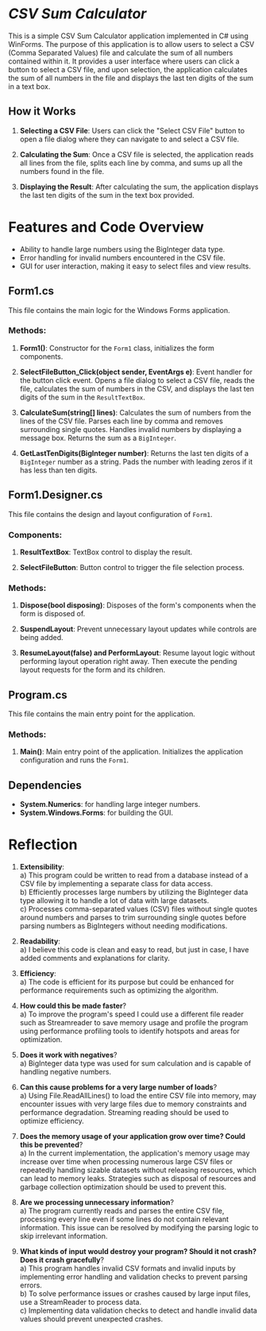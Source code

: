 # *CSV Sum Calculator*
This is a simple CSV Sum Calculator application implemented in C# using WinForms. The purpose of this application is to allow users to select a CSV (Comma Separated Values) file and calculate the sum of all numbers contained within it. It provides a user interface where users can click a button to select a CSV file, and upon selection, the application calculates the sum of all numbers in the file and displays the last ten digits of the sum in a text box.

## How it Works
1. **Selecting a CSV File**: Users can click the "Select CSV File" button to open a file dialog where they can navigate to and select a CSV file.

2. **Calculating the Sum**: Once a CSV file is selected, the application reads all lines from the file, splits each line by comma, and sums up all the numbers found in the file.

3. **Displaying the Result**: After calculating the sum, the application displays the last ten digits of the sum in the text box provided.

# Features and Code Overview
- Ability to handle large numbers using the BigInteger data type.
- Error handling for invalid numbers encountered in the CSV file.
- GUI for user interaction, making it easy to select files and view results.

## Form1.cs

This file contains the main logic for the Windows Forms application.

### Methods:

1. **Form1()**: Constructor for the `Form1` class, initializes the form components.
   
2. **SelectFileButton_Click(object sender, EventArgs e)**: Event handler for the button click event. Opens a file dialog to select a CSV file, reads the file, calculates the sum of numbers in the CSV, and displays the last ten digits of the sum in the `ResultTextBox`.

3. **CalculateSum(string[] lines)**: Calculates the sum of numbers from the lines of the CSV file. Parses each line by comma and removes surrounding single quotes. Handles invalid numbers by displaying a message box. Returns the sum as a `BigInteger`.

4. **GetLastTenDigits(BigInteger number)**: Returns the last ten digits of a `BigInteger` number as a string. Pads the number with leading zeros if it has less than ten digits.

## Form1.Designer.cs

This file contains the design and layout configuration of `Form1`.

### Components:

1. **ResultTextBox**: TextBox control to display the result.
   
2. **SelectFileButton**: Button control to trigger the file selection process.

### Methods:

1. **Dispose(bool disposing)**: Disposes of the form's components when the form is disposed of.

2. **SuspendLayout**: Prevent unnecessary layout updates while controls are being added.

3. **ResumeLayout(false) and PerformLayout**: Resume layout logic without performing layout operation right away. Then execute the pending layout requests for the form and its children.
           
## Program.cs

This file contains the main entry point for the application.

### Methods:

1. **Main()**: Main entry point of the application. Initializes the application configuration and runs the `Form1`.

## Dependencies
- **System.Numerics**: for handling large integer numbers.
- **System.Windows.Forms**: for building the GUI.

# Reflection

1. **Extensibility**:  <br>
   a) This program could be written to read from a database instead of a CSV file by implementing a separate class for data access. <br>
   b) Efficiently processes large numbers by utilizing the BigInteger data type allowing it to handle a lot of data with large datasets. <br>
   c) Processes comma-separated values (CSV) files without single quotes around numbers and parses to trim surrounding single quotes before parsing numbers as BigIntegers without needing modifications. <br>

2. **Readability**: <br>
   a) I believe this code is clean and easy to read, but just in case, I have added comments and explanations for clarity.

3. **Efficiency**: <br>
   a) The code is efficient for its purpose but could be enhanced for performance requirements such as optimizing the algorithm.

4. **How could this be made faster**? <br>
   a) To improve the program's speed I could use a different file reader such as Streamreader to save memory usage and profile the program using performance profiling tools to identify hotspots and areas for optimization.

5. **Does it work with negatives**? <br>
   a) BigInteger data type was used for sum calculation and is capable of handling negative numbers.

6. **Can this cause problems for a very large number of loads**? <br>
   a) Using File.ReadAllLines() to load the entire CSV file into memory, may encounter issues with very large files due to memory constraints and performance degradation. Streaming reading should be used to optimize efficiency.

7. **Does the memory usage of your application grow over time? Could this be prevented**? <br>
  a) In the current implementation, the application's memory usage may increase over time when processing numerous large CSV files or repeatedly handling sizable datasets without releasing resources, which can lead to memory leaks. Strategies such as disposal of resources and garbage collection optimization should be used to prevent this.

8. **Are we processing unnecessary information**? <br>
  a) The program currently reads and parses the entire CSV file, processing every line even if some lines do not contain relevant information. This issue can be resolved by modifying the parsing logic to skip irrelevant information.

9. **What kinds of input would destroy your program? Should it not crash? Does it crash gracefully**? <br>
  a) This program handles invalid CSV formats and invalid inputs by implementing error handling and validation checks to prevent parsing errors. <br>
  b) To solve performance issues or crashes caused by large input files, use a StreamReader to process data. <br>
  c) Implementing data validation checks to detect and handle invalid data values should prevent unexpected crashes. <br>
